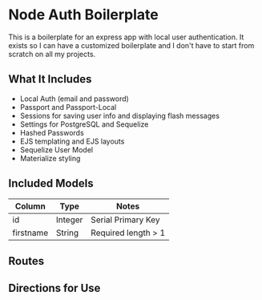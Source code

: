 # Node Auth Boilerplate
This is a boilerplate for an express app with local user authentication. It exists so I can have a customized boilerplate and I don't have to start from scratch on all my projects.

## What It Includes
* Local Auth (email and password)
* Passport and Passport-Local
* Sessions for saving user info and displaying flash messages
* Settings for PostgreSQL and Sequelize
* Hashed Passwords
* EJS templating and EJS layouts
* Sequelize User Model
* Materialize styling

## Included Models
| Column | Type | Notes |
|--------|------|---------------|
|id|Integer|Serial Primary Key|
|firstname|String|Required length > 1|

## Routes

## Directions for Use
